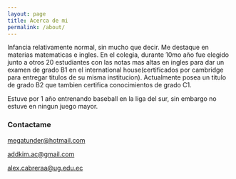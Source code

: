 ```yaml
---
layout: page
title: Acerca de mi
permalink: /about/
---
```


Infancia relativamente normal, sin mucho que decir. Me destaque en materias matematicas e ingles. En el colegia, durante 10mo año fue elegido junto a otros 20 estudiantes con las notas mas altas en ingles para dar un examen de grado B1 en el international house(certificados por cambridge para entregar titulos de su misma institucion). 
Actualmente posea un titulo de grado B2 que tambien certifica conocimientos de grado C1. 

Estuve por 1 año entrenando baseball en la liga del sur, sin embargo no estuve en ningun juego mayor. 


### Contactame

[megatunder@hotmail.com](mailto:email@domain.com)

[addkim.ac@gmail.com](mailto:email@domain.com)

[alex.cabreraa@ug.edu.ec](mailto:email@domain.com)

